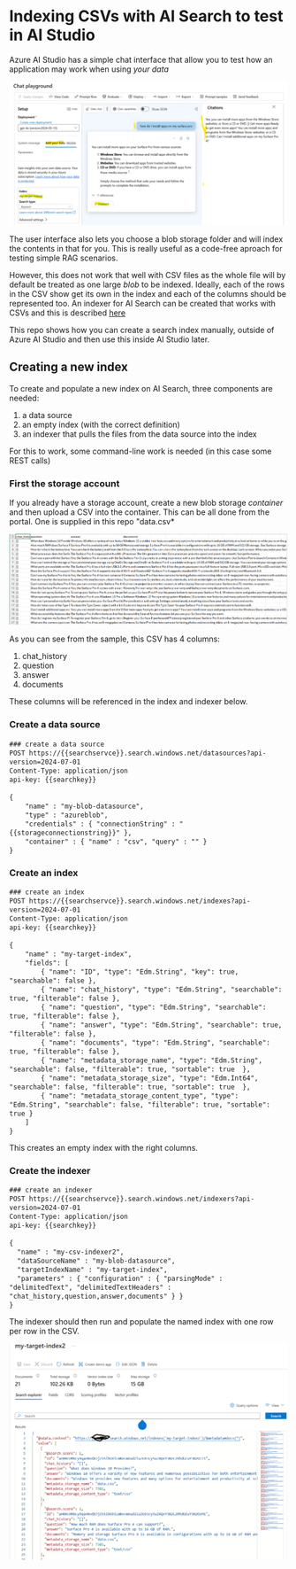 # Indexing CSVs with AI Search to test in AI Studio

Azure AI Studio has a simple chat interface that allow you to test how an application may work when using *your data*

![alt text](./images/ai-search-own-data.png "AI Studio chat")

The user interface also lets you choose a blob storage folder and will index the contents in that for you. This is really useful as a code-free aproach for testing simple RAG scenarios.

However, this does not work that well with CSV files as the whole file will by default be treated as one large *blob* to be indexed. Ideally, each of the rows in the CSV show get its own in the index and each of the columns should be represented too. An indexer for AI Search can be created that works with CSVs and this is described [here](https://learn.microsoft.com/en-us/azure/search/search-howto-index-csv-blobs)

This repo shows how you can create a search index manually, outside of Azure AI Studio and then use this inside AI Studio later.

## Creating a new index
To create and populate a new index on AI Search, three components are needed:
1. a data source
2. an empty index (with the correct definition)
3. an indexer that pulls the files from the data source into the index 

For this to work, some command-line work is needed (in this case some REST calls)

### First the storage account
If you already have a storage account, create a new blob storage *container* and then upload a CSV into the container. This can be all done from the portal. One is supplied in this repo "data.csv*

![alt text](./images/ai-search-sample-csv.png "Sample CSV")

As you can see from the sample, this CSV has 4 columns:
1. chat_history
2. question
3. answer
4. documents

These columns will be referenced in the index and indexer below.


### Create a data source
```
### create a data source
POST https://{{searchservce}}.search.windows.net/datasources?api-version=2024-07-01
Content-Type: application/json
api-key: {{searchkey}}

{
    "name" : "my-blob-datasource",
    "type" : "azureblob",
    "credentials" : { "connectionString" : "{{storageconnectionstring}}" },
    "container" : { "name" : "csv", "query" : "" }
}
```

### Create an index
```
### create an index
POST https://{{searchservce}}.search.windows.net/indexes?api-version=2024-07-01
Content-Type: application/json
api-key: {{searchkey}}

{
    "name" : "my-target-index",
    "fields": [
        { "name": "ID", "type": "Edm.String", "key": true, "searchable": false },
        { "name": "chat_history", "type": "Edm.String", "searchable": true, "filterable": false },
        { "name": "question", "type": "Edm.String", "searchable": true, "filterable": false },
        { "name": "answer", "type": "Edm.String", "searchable": true, "filterable": false },
        { "name": "documents", "type": "Edm.String", "searchable": true, "filterable": false },
        { "name": "metadata_storage_name", "type": "Edm.String", "searchable": false, "filterable": true, "sortable": true  },
        { "name": "metadata_storage_size", "type": "Edm.Int64", "searchable": false, "filterable": true, "sortable": true  },
        { "name": "metadata_storage_content_type", "type": "Edm.String", "searchable": false, "filterable": true, "sortable": true }       
    ]
}
```
This creates an empty index with the right columns.

### Create the indexer
```
### create an indexer
POST https://{{searchservce}}.search.windows.net/indexers?api-version=2024-07-01
Content-Type: application/json
api-key: {{searchkey}}

{
  "name" : "my-csv-indexer2",
  "dataSourceName" : "my-blob-datasource",
  "targetIndexName" : "my-target-index",
  "parameters" : { "configuration" : { "parsingMode" : "delimitedText", "delimitedTextHeaders" : "chat_history,question,answer,documents" } }
}
```

The indexer should then run and populate the named index with one row per row in the CSV.

![alt text](./images/ai-search-index-contents.png "Populated index")




